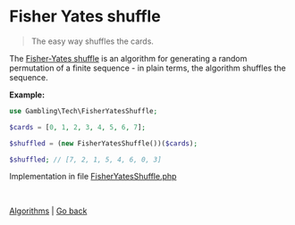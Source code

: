 Fisher Yates shuffle
====================

> The easy way shuffles the cards.


The [Fisher-Yates shuffle](https://en.wikipedia.org/wiki/Fisher%E2%80%93Yates_shuffle) is an algorithm 
for generating a random permutation of a finite sequence - in plain terms, the algorithm shuffles 
the sequence.


**Example:**

```php
use Gambling\Tech\FisherYatesShuffle;

$cards = [0, 1, 2, 3, 4, 5, 6, 7];

$shuffled = (new FisherYatesShuffle())($cards);

$shuffled; // [7, 2, 1, 5, 4, 6, 0, 3]
```

Implementation in file [FisherYatesShuffle.php](https://github.com/nepster-web/gambling-tech/blob/main/src/FisherYatesShuffle.php)

<br>

[Algorithms](https://github.com/nepster-web/gambling-tech/blob/main/docs/guide/algorithms.md) | [Go back](https://github.com/nepster-web/gambling-tech)